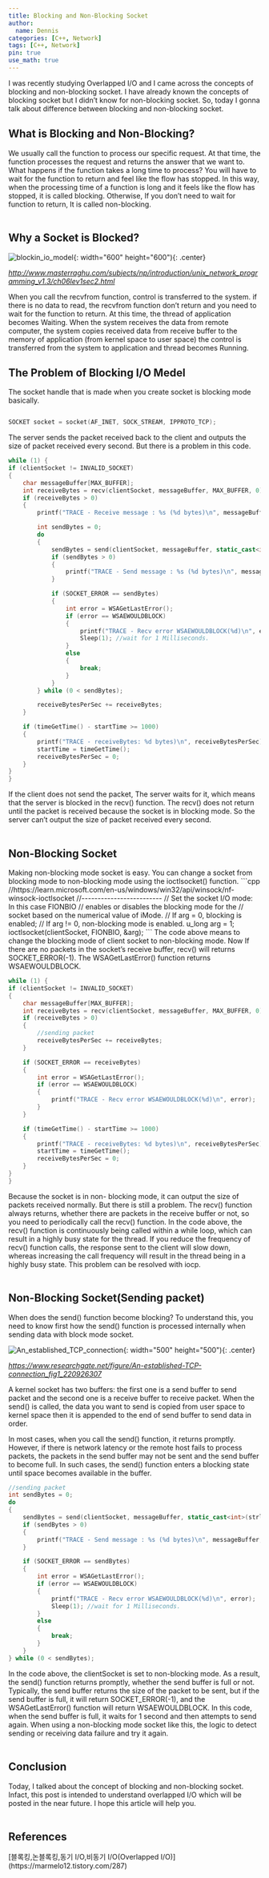 ```yaml
---
title: Blocking and Non-Blocking Socket
author:
  name: Dennis
categories: [C++, Network]
tags: [C++, Network]
pin: true
use_math: true
---
```


I was recently studying Overlapped I/O and I came across the concepts of blocking and non-blocking socket. I have already known the concepts of blocking socket but I didn’t know for non-blocking socket. So, today I gonna talk about difference between blocking and non-blocking socket.
<br>

<h2>What is Blocking and Non-Blocking?</h2>
We usually call the function to process our specific request. At that time, the function processes the request and returns the answer that we want to. What happens if the function takes a long time to process?  You will have to wait for the function to return and feel like the flow has stopped. In this way, when the processing time of a function is long and it feels like the flow has stopped, it is called blocking. Otherwise, If you don’t need to wait for function to return,  It is called non-blocking.
<br><br>


<h2>Why a Socket is Blocked?</h2>

![blockin_io_model]({{site.url}}/assets/img/2023-Blocking-and-Non-Blocking-Socket/blockin_io_model.png){: width="600" height="600"){: .center}

<i>http://www.masterraghu.com/subjects/np/introduction/unix_network_programming_v1.3/ch06lev1sec2.html</i>

When you call the recvfrom function, control is transferred to the system. if there is no data to read, the recvfrom function don’t return and you need to wait for the function to return. At this time, the thread of application becomes Waiting. When the system receives the data from remote computer, the system copies received data from receive buffer to the memory of application (from kernel space to user space) the control is transferred from the system to application and thread becomes Running.

<h2> The Problem of Blocking I/O Medel </h2>
The socket handle that is made when you create socket is blocking mode basically.

```cpp

SOCKET socket = socket(AF_INET, SOCK_STREAM, IPPROTO_TCP);

```
The server sends the packet received back to the client and outputs the size of packet received every second. But there is a problem in this code.

```cpp
while (1) {
if (clientSocket != INVALID_SOCKET)
{
	char messageBuffer[MAX_BUFFER];
	int receiveBytes = recv(clientSocket, messageBuffer, MAX_BUFFER, 0);
	if (receiveBytes > 0)
	{
		printf("TRACE - Receive message : %s (%d bytes)\n", messageBuffer, receiveBytes);

		int sendBytes = 0;
		do
		{
			sendBytes = send(clientSocket, messageBuffer, static_cast<int>(strlen(messageBuffer)), 0);
			if (sendBytes > 0)
			{
				printf("TRACE - Send message : %s (%d bytes)\n", messageBuffer, sendBytes);
			}

			if (SOCKET_ERROR == sendBytes)
			{
				int error = WSAGetLastError();
				if (error == WSAEWOULDBLOCK)
				{
					printf("TRACE - Recv error WSAEWOULDBLOCK(%d)\n", error);
					Sleep(1); //wait for 1 Milliseconds.
				}
				else
				{
					break;
				}
			}
		} while (0 < sendBytes);

		receiveBytesPerSec += receiveBytes;
	}

	if (timeGetTime() - startTime >= 1000)
	{
		printf("TRACE - receiveBytes: %d bytes)\n", receiveBytesPerSec);
		startTime = timeGetTime();
		receiveBytesPerSec = 0;
	}
}
}
```
If the client does not send the packet, The server waits for it, which means that the server is blocked in the recv() function. The recv() does not return until the packet is received  because the socket is in blocking mode. So the server can’t output the size of packet received every second.
<br><br>

<h2> Non-Blocking Socket </h2>
Making non-blocking mode socket is easy. You can change a socket from blocking mode to non-blocking mode using the ioctlsocket() function.
```cpp
//https://learn.microsoft.com/en-us/windows/win32/api/winsock/nf-winsock-ioctlsocket
//-------------------------
// Set the socket I/O mode: In this case FIONBIO
// enables or disables the blocking mode for the 
// socket based on the numerical value of iMode.
// If arg = 0, blocking is enabled; 
// If arg != 0, non-blocking mode is enabled.
u_long arg = 1;
ioctlsocket(clientSocket, FIONBIO, &arg);
```
The code above means to change the blocking mode of client socket to non-blocking mode. Now If there are no packets in the socket’s receive buffer, recv() will returns SOCKET_ERROR(-1). The WSAGetLastError() function returns WSAEWOULDBLOCK.

```cpp
while (1) {
if (clientSocket != INVALID_SOCKET)
{
	char messageBuffer[MAX_BUFFER];
	int receiveBytes = recv(clientSocket, messageBuffer, MAX_BUFFER, 0);
	if (receiveBytes > 0)
	{
		//sending packet
		receiveBytesPerSec += receiveBytes;
	}

	if (SOCKET_ERROR == receiveBytes)
	{
		int error = WSAGetLastError();
		if (error == WSAEWOULDBLOCK)
		{
			printf("TRACE - Recv error WSAEWOULDBLOCK(%d)\n", error);
		}
	}

	if (timeGetTime() - startTime >= 1000)
	{
		printf("TRACE - receiveBytes: %d bytes)\n", receiveBytesPerSec);
		startTime = timeGetTime();
		receiveBytesPerSec = 0;
	}
}
}
```
Because the socket is in non- blocking mode, it can output the size of packets received normally. But there is still a problem. The recv() function always returns, whether there are packets in the receive buffer or not, so you need to periodically call the recv() function. In the code above, the recv() function is continuously being called within a while loop, which can result in a highly busy state for the thread. If you reduce the frequency of recv() function calls, the response sent to the client will slow down, whereas increasing the call frequency will result in the thread being in a highly busy state. This problem can be resolved with iocp.
<br><br>

<h2> Non-Blocking Socket(Sending packet) </h2>
When does the send() function become blocking? To understand this, you need to know first how the send() function is processed internally when sending data with block mode socket.

![An_established_TCP_connection]({{site.url}}/assets/img/2023-Blocking-and-Non-Blocking-Socket/An-established-TCP-connection.png){: width="500" height="500"){: .center}

<i>https://www.researchgate.net/figure/An-established-TCP-connection_fig1_220926307</i>

A kernel socket has two buffers: the first one is a send buffer to send packet and the second one is a receive buffer to receive packet. When the send() is called, the data you want to send is copied from user space to kernel space then it is appended to the end of send buffer to send data in order.

In most cases, when you call the send() function, it returns promptly. However, if there is network latency or the remote host fails to process packets, the packets in the send buffer may not be sent and the send buffer to become full. In such cases, the send() function enters a blocking state until space becomes available in the buffer.

```cpp
//sending packet
int sendBytes = 0;
do
{
	sendBytes = send(clientSocket, messageBuffer, static_cast<int>(strlen(messageBuffer)), 0);
	if (sendBytes > 0)
	{
		printf("TRACE - Send message : %s (%d bytes)\n", messageBuffer, sendBytes);
	}

	if (SOCKET_ERROR == sendBytes)
	{
		int error = WSAGetLastError();
		if (error == WSAEWOULDBLOCK)
		{
			printf("TRACE - Recv error WSAEWOULDBLOCK(%d)\n", error);
			Sleep(1); //wait for 1 Milliseconds.
		}
		else
		{
			break;
		}
	}
} while (0 < sendBytes);
```
In the code above, the clientSocket is set to non-blocking mode. As a result, the send() function returns promptly, whether the send buffer is full or not. Typically, the send buffer returns the size of the packet to be sent, but if the send buffer is full, it will return SOCKET_ERROR(-1), and the WSAGetLastError() function will return WSAEWOULDBLOCK. In this code, when the send buffer is full, it waits for 1 second and then attempts to send again. When using a non-blocking mode socket like this,  the logic to detect sending or receiving data failure and try it again.
<br><br>

<h2> Conclusion </h2>
Today, I talked about the concept of blocking and non-blocking socket. Infact,  this post is intended to understand overlapped I/O which will be posted in the near future. I hope this article will help you.
<br><br>

<h2> References </h2>
[블록킹,논블록킹,동기 I/O,비동기 I/O(Overlapped I/O)](https://marmelo12.tistory.com/287)